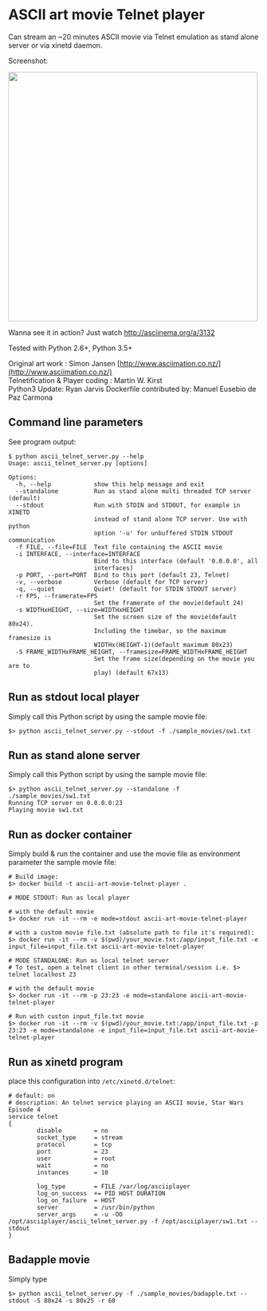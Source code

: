 ASCII art movie Telnet player
=============================

Can stream an ~20 minutes ASCII movie via Telnet emulation
as stand alone server or via xinetd daemon. 

Screenshot:

<img src="screenshots/example.gif?raw=true" width=500>

Wanna see it in action? Just watch http://asciinema.org/a/3132


Tested with Python 2.6+, Python 3.5+

Original art work : Simon Jansen [http://www.asciimation.co.nz/](http://www.asciimation.co.nz/)  
Telnetification & Player coding : Martin W. Kirst  
Python3 Update: Ryan Jarvis
Dockerfile contributed by: Manuel Eusebio de Paz Carmona

Command line parameters
-----------------------

See program output:

    $ python ascii_telnet_server.py --help
    Usage: ascii_telnet_server.py [options]

    Options:
      -h, --help            show this help message and exit
      --standalone          Run as stand alone multi threaded TCP server (default)
      --stdout              Run with STDIN and STDOUT, for example in XINETD
                            instead of stand alone TCP server. Use with python
                            option '-u' for unbuffered STDIN STDOUT communication
      -f FILE, --file=FILE  Text file containing the ASCII movie
      -i INTERFACE, --interface=INTERFACE
                            Bind to this interface (default '0.0.0.0', all
                            interfaces)
      -p PORT, --port=PORT  Bind to this port (default 23, Telnet)
      -v, --verbose         Verbose (default for TCP server)
      -q, --quiet           Quiet! (default for STDIN STDOUT server)
      -r FPS, --framerate=FPS
                            Set the framerate of the movie(default 24)
      -s WIDTHxHEIGHT, --size=WIDTHxHEIGHT
                            Set the screen size of the movie(default 80x24).
                            Including the timebar, so the maximum framesize is
                            WIDTHx(HEIGHT-1)(default maximum 80x23)
      -S FRAME_WIDTHxFRAME_HEIGHT, --framesize=FRAME_WIDTHxFRAME_HEIGHT
                            Set the frame size(depending on the movie you are to
                            play) (default 67x13)

Run as stdout local player
--------------------------

Simply call this Python script by using the sample movie file:

    $> python ascii_telnet_server.py --stdout -f ./sample_movies/sw1.txt

Run as stand alone server
-------------------------

Simply call this Python script by using the sample movie file:

    $> python ascii_telnet_server.py --standalone -f ./sample_movies/sw1.txt
    Running TCP server on 0.0.0.0:23
    Playing movie sw1.txt

Run as docker container
-----------------------

Simply build & run the container and use the movie file as environment parameter the sample movie file:

    # Build image:
    $> docker build -t ascii-art-movie-telnet-player .
    
    # MODE STDOUT: Run as local player
    
    # with the default movie
    $> docker run -it --rm -e mode=stdout ascii-art-movie-telnet-player
    
    # with a custom movie file.txt (absolute path to file it's required):
    $> docker run -it --rm -v $(pwd)/your_movie.txt:/app/input_file.txt -e input_file=input_file.txt ascii-art-movie-telnet-player
    
    # MODE STANDALONE: Run as local telnet server
    # To test, open a telnet client in other terminal/session i.e. $> telnet localhost 23
    
    # with the default movie
    $> docker run -it --rm -p 23:23 -e mode=standalone ascii-art-movie-telnet-player
    
    # Run with custon input_file.txt movie
    $> docker run -it --rm -v $(pwd)/your_movie.txt:/app/input_file.txt -p 23:23 -e mode=standalone -e input_file=input_file.txt ascii-art-movie-telnet-player
    

Run as xinetd program
---------------------

place this configuration into `/etc/xinetd.d/telnet`:

    # default: on
    # description: An telnet service playing an ASCII movie, Star Wars Episode 4 
    service telnet
    {
            disable         = no
            socket_type     = stream
            protocol        = tcp
            port            = 23
            user            = root
            wait            = no
            instances       = 10
    
            log_type        = FILE /var/log/asciiplayer
            log_on_success  += PID HOST DURATION
            log_on_failure  = HOST
            server          = /usr/bin/python
            server_args     = -u -OO /opt/asciiplayer/ascii_telnet_server.py -f /opt/asciiplayer/sw1.txt --stdout
    }


Badapple movie 
--------------

Simply type
     
    $> python ascii_telnet_server.py -f ./sample_movies/badapple.txt --stdout -S 80x24 -s 80x25 -r 60
